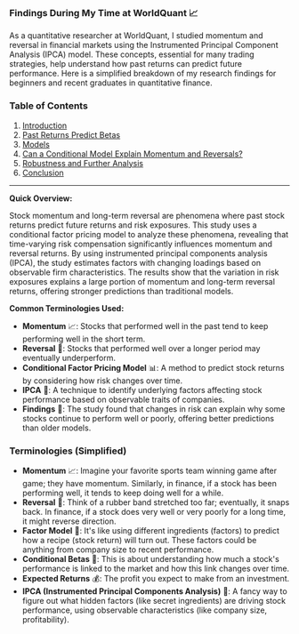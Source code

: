 ### Findings During My Time at WorldQuant 📈

As a quantitative researcher at WorldQuant, I studied momentum and reversal in financial markets using the Instrumented Principal Component Analysis (IPCA) model. These concepts, essential for many trading strategies, help understand how past returns can predict future performance. Here is a simplified breakdown of my research findings for beginners and recent graduates in quantitative finance.

### Table of Contents

1. [Introduction](https://github.com/aditya-saxena-7/my-2-cents-on-using-IPCA-for-momentum-and-reversal/blob/main/Introduction.md)
2. [Past Returns Predict Betas](https://github.com/aditya-saxena-7/my-2-cents-on-using-IPCA-for-momentum-and-reversal/blob/main/Past%20Returns%20Predict%20Betas.md)
3. [Models](https://github.com/aditya-saxena-7/my-2-cents-on-using-IPCA-for-momentum-and-reversal/blob/main/Models.md)
4. [Can a Conditional Model Explain Momentum and Reversals?](https://github.com/aditya-saxena-7/my-2-cents-on-using-IPCA-for-momentum-and-reversal/blob/main/Can%20a%20Conditional%20Model%20Explain%20Momentum%20and%20Reversals%3F.md)
5. [Robustness and Further Analysis](https://github.com/aditya-saxena-7/my-2-cents-on-using-IPCA-for-momentum-and-reversal/blob/main/Robustness%20and%20Further%20Analysis.md)
6. [Conclusion](https://github.com/aditya-saxena-7/my-2-cents-on-using-IPCA-for-momentum-and-reversal/blob/main/Conclusion.md)

---

**Quick Overview:**

Stock momentum and long-term reversal are phenomena where past stock returns predict future returns and risk exposures. This study uses a conditional factor pricing model to analyze these phenomena, revealing that time-varying risk compensation significantly influences momentum and reversal returns. By using instrumented principal components analysis (IPCA), the study estimates factors with changing loadings based on observable firm characteristics. The results show that the variation in risk exposures explains a large portion of momentum and long-term reversal returns, offering stronger predictions than traditional models.

**Common Terminologies Used:**

- **Momentum** 📈: Stocks that performed well in the past tend to keep performing well in the short term.
- **Reversal** 🔄: Stocks that performed well over a longer period may eventually underperform.
- **Conditional Factor Pricing Model** 📊: A method to predict stock returns by considering how risk changes over time.
- **IPCA** 🧩: A technique to identify underlying factors affecting stock performance based on observable traits of companies.
- **Findings** 📝: The study found that changes in risk can explain why some stocks continue to perform well or poorly, offering better predictions than older models.

### Terminologies (Simplified)

- **Momentum** 📈: Imagine your favorite sports team winning game after game; they have momentum. Similarly, in finance, if a stock has been performing well, it tends to keep doing well for a while.
- **Reversal** 🔄: Think of a rubber band stretched too far; eventually, it snaps back. In finance, if a stock does very well or very poorly for a long time, it might reverse direction.
- **Factor Model** 🍲: It's like using different ingredients (factors) to predict how a recipe (stock return) will turn out. These factors could be anything from company size to recent performance.
- **Conditional Betas** 🔀: This is about understanding how much a stock's performance is linked to the market and how this link changes over time.
- **Expected Returns** 💰: The profit you expect to make from an investment.
- **IPCA (Instrumented Principal Components Analysis)** 🧩: A fancy way to figure out what hidden factors (like secret ingredients) are driving stock performance, using observable characteristics (like company size, profitability).
